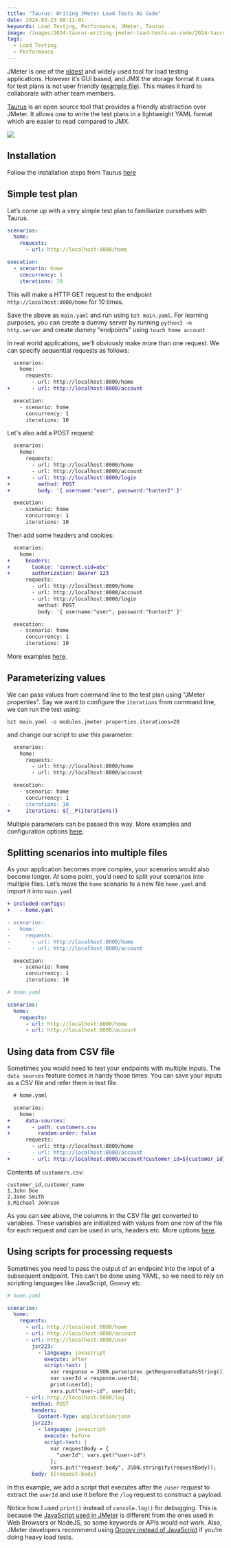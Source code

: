 ```yaml
---
title: "Taurus: Writing JMeter Load Tests As Code"
date: 2024-03-23 08:11:01
keywords: Load Testing, Performance, JMeter, Taurus
image: /images/2024-taurus-writing-jmeter-load-tests-as-code/2024-taurus-writing-jmeter-load-tests-as-code.png
tags:
  - Load Testing
  - Performance
---
```


JMeter is one of the [oldest](https://en.wikipedia.org/wiki/Apache_JMeter#Releases) and widely used tool for load testing applications. However it’s GUI based, and JMX the storage format it uses for test plans is not user friendly ([example file](https://jmeter.apache.org/demos/ForEachTest2.jmx)). This makes it hard to collaborate with other team members.

[Taurus](https://gettaurus.org/) is an open source tool that provides a friendly abstraction over JMeter. It allows one to write the test plans in a lightweight YAML format which are easier to read compared to JMX.

![](/images/2024-taurus-writing-jmeter-load-tests-as-code/2024-taurus-writing-jmeter-load-tests-as-code.png)

## Installation

Follow the installation steps from Taurus [here](https://gettaurus.org/install/Installation/)

## Simple test plan

Let’s come up with a very simple test plan to familiarize ourselves with Taurus.

```yaml
scenarios:
  home:
    requests:
      - url: http://localhost:8000/home

execution:
  - scenario: home
    concurrency: 1
    iterations: 10

```
This will make a HTTP GET request to the endpoint `http://localhost:8000/home` for 10 times.

Save the above as `main.yaml` and run using `bzt main.yaml`. For learning purposes, you can create a dummy server by running `python3 -m http.server` and create dummy "endpoints" using `touch home account`

In real world applications, we'll obviously make more than one request. We can specify sequential requests as follows:

```diff
  scenarios:
    home:
      requests:
        - url: http://localhost:8000/home
+       - url: http://localhost:8000/account

  execution:
    - scenario: home
      concurrency: 1
      iterations: 10

```

Let's also add a POST request:

```diff
  scenarios:
    home:
      requests:
        - url: http://localhost:8000/home
        - url: http://localhost:8000/account
+       - url: http://localhost:8000/login
+         method: POST
+         body: '{ username:"user", password:"hunter2" }'

  execution:
    - scenario: home
      concurrency: 1
      iterations: 10

```

Then add some headers and cookies:

```diff
  scenarios:
    home:
+     headers:
+       Cookie: 'connect.sid=abc'
+       authorization: Bearer 123
      requests:
        - url: http://localhost:8000/home
        - url: http://localhost:8000/account
        - url: http://localhost:8000/login
          method: POST
          body: '{ username:"user", password:"hunter2" }'

  execution:
    - scenario: home
      concurrency: 1
      iterations: 10
```

More examples [here](https://gettaurus.org/docs/JMeter/#Requests).

## Parameterizing values

We can pass values from command line to the test plan using "JMeter properties". Say we want to configure the `iterations` from command line, we can run the test using:

```shell
bzt main.yaml -o modules.jmeter.properties.iterations=20
```

and change our script to use this parameter:

```diff
  scenarios:
    home:
      requests:
        - url: http://localhost:8000/home
        - url: http://localhost:8000/account

  execution:
    - scenario: home
      concurrency: 1
-     iterations: 10
+     iterations: ${__P(iterations)}

```

Multiple parameters can be passed this way. More examples and configuration options [here](https://gettaurus.org/docs/JMeter/#JMeter-Properties-and-Variables).

## Splitting scenarios into multiple files

As your application becomes more complex, your scenarios would also become longer. At some point, you’d need to split your scenarios into multiple files. Let’s move the `home` scenario to a new file `home.yaml` and import it into `main.yaml`

```diff
+ included-configs:
+   - home.yaml

- scenarios:
-   home:
-     requests:
-       - url: http://localhost:8000/home
-       - url: http://localhost:8000/account

  execution:
    - scenario: home
      concurrency: 1
      iterations: 10
```

```yaml
# home.yaml

scenarios:
  home:
    requests:
      - url: http://localhost:8000/home
      - url: http://localhost:8000/account
```

## Using data from CSV file

Sometimes you would need to test your endpoints with multiple inputs. The `data sources` feature comes in handy those times. You can save your inputs as a CSV file and refer them in test file.

```diff
  # home.yaml

  scenarios:
    home:
+     data-sources:
+       - path: customers.csv
+         random-order: false
      requests:
        - url: http://localhost:8000/home
-       - url: http://localhost:8000/account
+       - url: http://localhost:8000/account?customer_id=${customer_id}&customer_name=${customer_name}
```
Contents of `customers.csv`:

```csv
customer_id,customer_name
1,John Doe
2,Jane Smith
3,Michael Johnson
```

As you can see above, the columns in the CSV file get converted to variables. These variables are initialized with values from one row of the file for each request and can be used in urls, headers etc. More options [here](https://gettaurus.org/docs/DataSources/).

## Using scripts for processing requests

Sometimes you need to pass the output of an endpoint into the input of a subsequent endpoint. This can’t be done using YAML, so we need to rely on scripting languages like JavaScript, Groovy etc. 

```yaml
# home.yaml

scenarios:
  home:
    requests:
      - url: http://localhost:8000/home
      - url: http://localhost:8000/account
      - url: http://localhost:8000/user
        jsr223:
          - language: javascript
            execute: after
            script-text: |
              var response = JSON.parse(prev.getResponseDataAsString());
              var userId = response.userId;
              print(userId);
              vars.put("user-id", userId);
      - url: http://localhost:8000/log
        method: POST
        headers:
          Content-Type: application/json
        jsr223:
          - language: javascript
            execute: before
            script-text: |
              var requestBody = {
                "userId": vars.get("user-id")
              };
              vars.put("request-body", JSON.stringify(requestBody));
        body: ${request-body}
```

In this example, we add a script that executes after the `/user` request to extract the `userId` and use it before the `/log` request to construct a payload.

Notice how I used `print()` instead of `console.log()` for debugging. This is because the [JavaScript used in JMeter](https://www.oracle.com/technical-resources/articles/java/jf14-nashorn.html) is different from the ones used in Web Browsers or NodeJS, so some keywords or APIs would not work. Also, JMeter developers recommend using [Groovy instead of JavaScript](https://jmeter.apache.org/usermanual/best-practices.html#jsr223) if you’re doing heavy load tests.